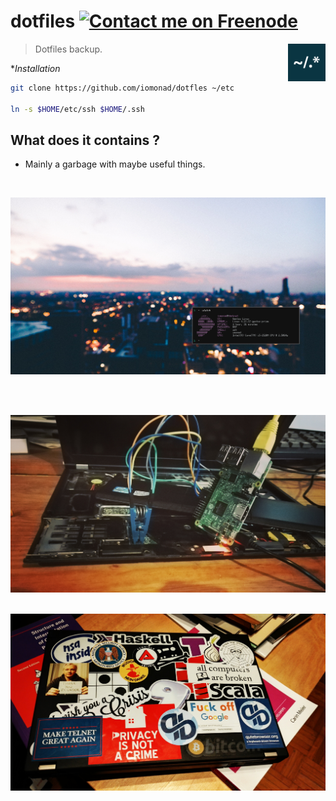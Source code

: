 # dotfiles [![Contact me on Freenode](https://kiwiirc.com/buttons/irc.freenode.org/trosa.png)](https://kiwiirc.com/client/irc.freenode.org/?nick=akekoukou|?#trosa)



<a href="https://github.com/iomonad/iomonad.el"><img
  src="https://raw.githubusercontent.com/iomonad/dotfiles/master/.github/32.png" alt="Normalize Logo"
  width="60" height="60" align="right"></a>

  > Dotfiles backup.

**Installation*
```bash
git clone https://github.com/iomonad/dotfles ~/etc

ln -s $HOME/etc/ssh $HOME/.ssh
```
## What does it contains ?

* Mainly a garbage with maybe useful things.
<br>
<p align="center">
  <img src="https://raw.githubusercontent.com/iomonad/dotfiles/master/.github/DIWXB.png"/>
</p> <br>

<p align="center">
  <img src="https://raw.githubusercontent.com/iomonad/dotfiles/master/.github/IMG_20180107_120412.jpg"/>
</p>
<p align="center">
  <img src="https://raw.githubusercontent.com/iomonad/dotfiles/master/.github/IMG_20180110_204938.jpg"/>
</p>
